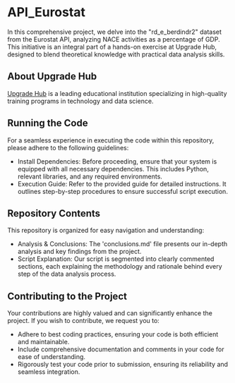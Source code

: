 # API_Eurostat

In this comprehensive project, we delve into the "rd_e_berdindr2" dataset from the Eurostat API, analyzing NACE activities as a percentage of GDP. This initiative is an integral part of a hands-on exercise at Upgrade Hub, designed to blend theoretical knowledge with practical data analysis skills.

## About Upgrade Hub
[Upgrade Hub](https://www.upgrade-hub.com/) is a leading educational institution specializing in high-quality training programs in technology and data science.

 ## Running the Code
For a seamless experience in executing the code within this repository, please adhere to the following guidelines: </br>
- Install Dependencies: Before proceeding, ensure that your system is equipped with all necessary dependencies. This includes Python, relevant libraries, and any required environments.
- Execution Guide: Refer to the provided guide for detailed instructions. It outlines step-by-step procedures to ensure successful script execution.

## Repository Contents
This repository is organized for easy navigation and understanding:
- Analysis & Conclusions: The 'conclusions.md' file presents our in-depth analysis and key findings from the project.
- Script Explanation: Our script is segmented into clearly commented sections, each explaining the methodology and rationale behind every step of the data analysis process.

## Contributing to the Project
Your contributions are highly valued and can significantly enhance the project. If you wish to contribute, we request you to:
- Adhere to best coding practices, ensuring your code is both efficient and maintainable.
- Include comprehensive documentation and comments in your code for ease of understanding.
- Rigorously test your code prior to submission, ensuring its reliability and seamless integration.
